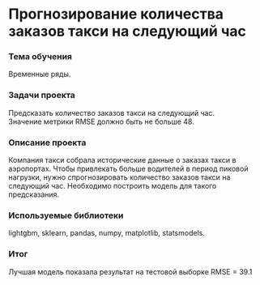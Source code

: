 # Прогнозирование количества заказов такси на следующий час

### Тема обучения
Временные ряды.

### Задачи проекта
Предсказать количество заказов такси на следующий час.  
Значение метрики RMSE должно быть не больше 48.

### Описание проекта
Компания такси собрала исторические данные о заказах такси в аэропортах. Чтобы привлекать больше водителей в период пиковой нагрузки, нужно спрогнозировать количество заказов такси на следующий час. Необходимо построить модель для такого предсказания.

### Используемые библиотеки
lightgbm, sklearn, pandas, numpy, matplotlib, statsmodels.

### Итог
Лучшая модель показала результат на тестовой выборке RMSE = 39.1
	

